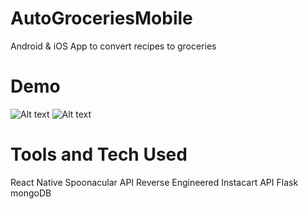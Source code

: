 # AutoGroceriesMobile
Android &amp; iOS App to convert recipes to groceries

# Demo
![Alt text](./video-1583797840.gif?raw=true "Site Home")
![Alt text](./video-1583797840.gif?raw=true "Site Home")
# Tools and Tech Used
React Native
Spoonacular API
Reverse Engineered Instacart API
Flask
mongoDB
